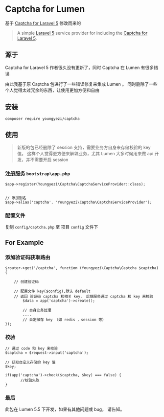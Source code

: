 # Captcha for Lumen

基于  [Captcha for Laravel 5](https://github.com/mewebstudio/captcha "Captcha for Laravel 5") 修改而来的


>A simple [Laravel 5](http://www.laravel.com/) service provider for including the [Captcha for Laravel 5](https://github.com/mewebstudio/captcha).

## 源于

Captcha for Laravel 5 作者很久没有更新了，同时 Captcha 在 Lumen 有很多错误

由此我基于原 Captcha 包进行了一些错误修复来集成 Lumen 。 同时删除了一些个人觉得太过冗余的东西，让使用更加方便和自由

## 安装


	composer require youngyezi/captcha

## 使用

>新版的包已经删除了 session 支持，需要业务方自身来存储校验的 key 值。
>这样个人觉得更方便来解耦业务，尤其 Lumen 大多时候用来做 api 开发，并不需要开启 session

### 注册服务 `bootstrap\app.php`

	$app->register(Youngyezi\Captcha\CaptchaServiceProvider::class);


  	// 添加别名
	$app->alias('captcha', 'Youngyezi\Captcha\CaptchaServiceProvider');
	
### 配置文件

复制 `config/captcha.php` 至 项目 `config`  文件下

## For Example

### 添加验证码获取路由
	
	
	$router->get('/captcha', function (Youngyezi\Captcha\Captcha $captcha){

		// 创建验证码
		
		// 配置文件 key($config),默认 default
		// 返回 验证码 captcha 和相关 key， 后端服务通过 captcha 和 key 来校验
	    	$data = app('captcha')->create();
	    	
	    	// 自身业务处理
	    	....
	    	// 自定储存 key （如 redis ，session 等）
	});

### 校验

	// 通过 code 和 key 来校验
	$captcha = $request->input('captcha');
	
	// 获取自定义存储的 key 值
	$key;
		
	if(app('captcha')->check($captcha, $key) === false) {
   		   //校验失败
   	}

### 最后

此包在 Lumen 5.5 下开发，如果有其他问题或 bug， 请告知。
